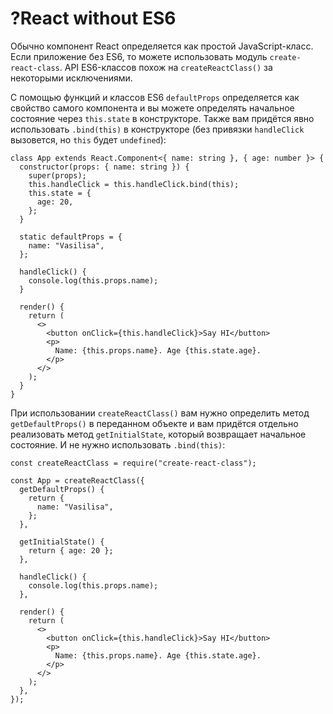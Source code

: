 # ?React without ES6

Обычно компонент React определяется как простой JavaScript-класс. Если приложение без ES6, то можете использовать модуль `create-react-class`. API ES6-классов похож на `createReactClass()` за некоторыми исключениями.

С помощью функций и классов ES6 `defaultProps` определяется как свойство самого компонента и вы можете определять начальное состояние через `this.state` в конструкторе. Также вам придётся явно использовать `.bind(this)` в конструкторе (без привязки `handleClick` вызовется, но `this` будет `undefined`):

~~~
class App extends React.Component<{ name: string }, { age: number }> {
  constructor(props: { name: string }) {
    super(props);
    this.handleClick = this.handleClick.bind(this);
    this.state = {
      age: 20,
    };
  }

  static defaultProps = {
    name: "Vasilisa",
  };

  handleClick() {
    console.log(this.props.name);
  }

  render() {
    return (
      <>
        <button onClick={this.handleClick}>Say HI</button>
        <p>
          Name: {this.props.name}. Age {this.state.age}.
        </p>
      </>
    );
  }
}
~~~

При использовании `createReactClass()` вам нужно определить метод `getDefaultProps()` в переданном объекте и вам придётся отдельно реализовать метод `getInitialState`, который возвращает начальное состояние. И не нужно использовать `.bind(this)`:

~~~
const createReactClass = require("create-react-class");

const App = createReactClass({
  getDefaultProps() {
    return {
      name: "Vasilisa",
    };
  },

  getInitialState() {
    return { age: 20 };
  },

  handleClick() {
    console.log(this.props.name);
  },

  render() {
    return (
      <>
        <button onClick={this.handleClick}>Say HI</button>
        <p>
          Name: {this.props.name}. Age {this.state.age}.
        </p>
      </>
    );
  },
});
~~~

